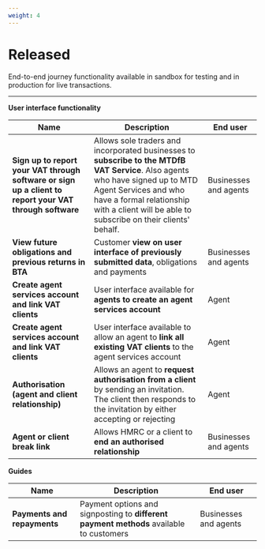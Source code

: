```yaml
---
weight: 4
---
```


# Released

End-to-end journey functionality available in sandbox for testing and in production for live transactions.

***

**User interface functionality**

Name | Description | End user
 --- | --- | ---
**Sign up to report your VAT through software or sign up a client to report your VAT through software** | Allows sole traders and incorporated businesses to **subscribe to the MTDfB VAT Service**. Also agents who have signed up to MTD Agent Services and who have a formal relationship with a client will be able to subscribe on their clients' behalf. | Businesses and agents
**View future obligations and previous returns in BTA** | Customer **view on user interface of previously submitted data**, obligations and payments | Businesses and agents
**Create agent services account and link VAT clients** | User interface available for **agents to create an agent services account** | Agent
**Create agent services account and link VAT clients** | User interface available to allow an agent to **link all existing VAT clients** to the agent services account | Agent
**Authorisation (agent and client relationship)** | Allows an agent to **request authorisation from a client** by sending an invitation. The client then responds to the invitation by either accepting or rejecting | Agent
**Agent or client break link** | Allows HMRC or a client to **end an authorised relationship** | Businesses and agents

**Guides**

Name | Description | End user
 --- | --- | ---
**Payments and repayments** | Payment options and signposting to **different payment methods** available to customers | Businesses and agents
